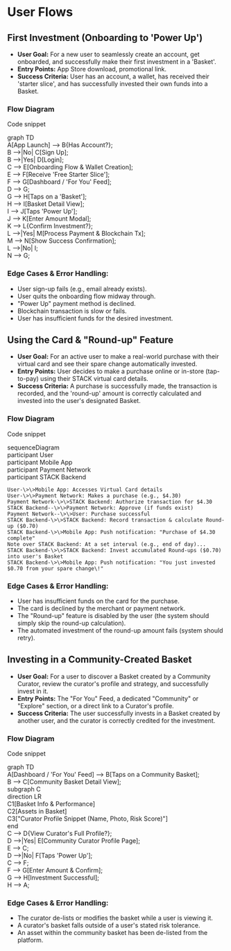# User Flows

## First Investment (Onboarding to 'Power Up')

* **User Goal:** For a new user to seamlessly create an account, get onboarded, and successfully make their first investment in a 'Basket'.  
* **Entry Points:** App Store download, promotional link.  
* **Success Criteria:** User has an account, a wallet, has received their 'starter slice', and has successfully invested their own funds into a Basket.

### Flow Diagram

Code snippet

graph TD  
    A\[App Launch\] \--\> B{Has Account?};  
    B \--\>|No| C\[Sign Up\];  
    B \--\>|Yes| D\[Login\];  
    C \--\> E\[Onboarding Flow & Wallet Creation\];  
    E \--\> F\[Receive 'Free Starter Slice'\];  
    F \--\> G\[Dashboard / 'For You' Feed\];  
    D \--\> G;  
    G \--\> H\[Taps on a 'Basket'\];  
    H \--\> I\[Basket Detail View\];  
    I \--\> J\[Taps 'Power Up'\];  
    J \--\> K\[Enter Amount Modal\];  
    K \--\> L{Confirm Investment?};  
    L \--\>|Yes| M\[Process Payment & Blockchain Tx\];  
    M \--\> N\[Show Success Confirmation\];  
    L \--\>|No| I;  
    N \--\> G;

### Edge Cases & Error Handling:

* User sign-up fails (e.g., email already exists).  
* User quits the onboarding flow midway through.  
* "Power Up" payment method is declined.  
* Blockchain transaction is slow or fails.  
* User has insufficient funds for the desired investment.

## Using the Card & "Round-up" Feature

* **User Goal:** For an active user to make a real-world purchase with their virtual card and see their spare change automatically invested.  
* **Entry Points:** User decides to make a purchase online or in-store (tap-to-pay) using their STACK virtual card details.  
* **Success Criteria:** A purchase is successfully made, the transaction is recorded, and the 'round-up' amount is correctly calculated and invested into the user's designated Basket.

### Flow Diagram

Code snippet

sequenceDiagram  
    participant User  
    participant Mobile App  
    participant Payment Network  
    participant STACK Backend

    User-\>\>Mobile App: Accesses Virtual Card details  
    User-\>\>Payment Network: Makes a purchase (e.g., $4.30)  
    Payment Network-\>\>STACK Backend: Authorize transaction for $4.30  
    STACK Backend--\>\>Payment Network: Approve (if funds exist)  
    Payment Network--\>\>User: Purchase successful  
    STACK Backend-\>\>STACK Backend: Record transaction & calculate Round-up ($0.70)  
    STACK Backend-\>\>Mobile App: Push notification: "Purchase of $4.30 complete"  
    Note over STACK Backend: At a set interval (e.g., end of day)...  
    STACK Backend-\>\>STACK Backend: Invest accumulated Round-ups ($0.70) into user's Basket  
    STACK Backend-\>\>Mobile App: Push notification: "You just invested $0.70 from your spare change\!"

### Edge Cases & Error Handling:

* User has insufficient funds on the card for the purchase.  
* The card is declined by the merchant or payment network.  
* The "Round-up" feature is disabled by the user (the system should simply skip the round-up calculation).  
* The automated investment of the round-up amount fails (system should retry).

## Investing in a Community-Created Basket

* **User Goal:** For a user to discover a Basket created by a Community Curator, review the curator's profile and strategy, and successfully invest in it.  
* **Entry Points:** The "For You" Feed, a dedicated "Community" or "Explore" section, or a direct link to a Curator's profile.  
* **Success Criteria:** The user successfully invests in a Basket created by another user, and the curator is correctly credited for the investment.

### Flow Diagram

Code snippet

graph TD  
    A\[Dashboard / 'For You' Feed\] \--\> B\[Taps on a Community Basket\];  
    B \--\> C\[Community Basket Detail View\];  
    subgraph C  
        direction LR  
        C1\[Basket Info & Performance\]  
        C2\[Assets in Basket\]  
        C3\["Curator Profile Snippet (Name, Photo, Risk Score)"\]  
    end  
    C \--\> D{View Curator's Full Profile?};  
    D \--\>|Yes| E\[Community Curator Profile Page\];  
    E \--\> C;  
    D \--\>|No| F\[Taps 'Power Up'\];  
    C \--\> F;  
    F \--\> G\[Enter Amount & Confirm\];  
    G \--\> H\[Investment Successful\];  
    H \--\> A;

### Edge Cases & Error Handling:

* The curator de-lists or modifies the basket while a user is viewing it.  
* A curator's basket falls outside of a user's stated risk tolerance.  
* An asset within the community basket has been de-listed from the platform.